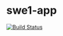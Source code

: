 # swe1-app
[![Build Status](https://app.travis-ci.com/makendym/swe1-app.svg?branch=master)](https://app.travis-ci.com/makendym/swe1-app)
